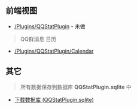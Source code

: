 




## 前端视图

- [/Plugins/QQStatPlugin](/Plugins/QQStatPlugin) - 未做

> QQ群消息 日历

- [/Plugins/QQStatPlugin/Calendar](/Plugins/QQStatPlugin/Calendar)


## 其它

> 所有数据保存到数据库 **QQStatPlugin.sqlite** 中

- [下载数据库 (QQStatPlugin.sqlite)](/Plugins/QQStatPlugin/Download)


